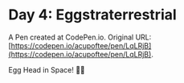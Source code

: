 # Day 4: Eggstraterrestrial
 A Pen created at CodePen.io. Original URL: [https://codepen.io/acupoftee/pen/LqLRjB](https://codepen.io/acupoftee/pen/LqLRjB).

 Egg Head in Space! 🍳💫
